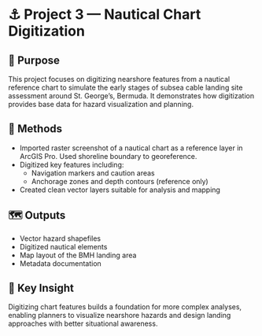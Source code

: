 # ⚓ Project 3 — Nautical Chart Digitization

## 🧭 Purpose
This project focuses on digitizing nearshore features from a nautical reference chart to simulate the early stages of subsea cable landing site assessment around St. George’s, Bermuda. It demonstrates how digitization provides base data for hazard visualization and planning.

## 🧰 Methods
- Imported raster screenshot of a nautical chart as a reference layer in ArcGIS Pro. Used shoreline boundary to georeference. 
- Digitized key features including:
  - Navigation markers and caution areas
  - Anchorage zones and depth contours (reference only)
- Created clean vector layers suitable for analysis and mapping

## 🗺️ Outputs
- Vector hazard shapefiles
- Digitized nautical elements
- Map layout of the BMH landing area
- Metadata documentation

## 📝 Key Insight
Digitizing chart features builds a foundation for more complex analyses, enabling planners to visualize nearshore hazards and design landing approaches with better situational awareness.

